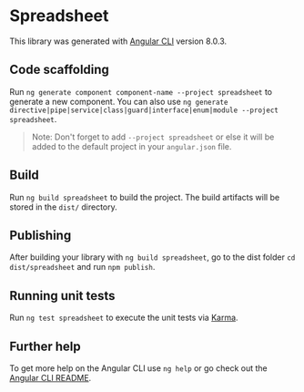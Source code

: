# Spreadsheet

This library was generated with [Angular CLI](https://github.com/angular/angular-cli) version 8.0.3.

## Code scaffolding

Run `ng generate component component-name --project spreadsheet` to generate a new component. You can also use `ng generate directive|pipe|service|class|guard|interface|enum|module --project spreadsheet`.
> Note: Don't forget to add `--project spreadsheet` or else it will be added to the default project in your `angular.json` file. 

## Build

Run `ng build spreadsheet` to build the project. The build artifacts will be stored in the `dist/` directory.

## Publishing

After building your library with `ng build spreadsheet`, go to the dist folder `cd dist/spreadsheet` and run `npm publish`.

## Running unit tests

Run `ng test spreadsheet` to execute the unit tests via [Karma](https://karma-runner.github.io).

## Further help

To get more help on the Angular CLI use `ng help` or go check out the [Angular CLI README](https://github.com/angular/angular-cli/blob/master/README.md).
